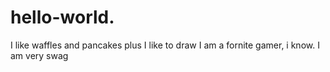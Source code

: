 # hello-world.
I like waffles
and pancakes plus I like to draw
I am a fornite gamer, 
i know.
I am very swag

